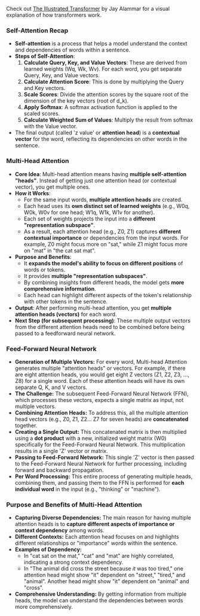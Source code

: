 Check out [The Illustrated Transformer](https://jalammar.github.io/illustrated-transformer/) by Jay Alammar for a visual explanation of how transformers work.


### Self-Attention Recap

*   **Self-attention** is a process that helps a model understand the context and dependencies of words within a sentence.
*   **Steps of Self-Attention**:
    1.  **Calculate Query, Key, and Value Vectors**: These are derived from learned weights (Wq, Wk, Wv). For each word, you get separate Query, Key, and Value vectors.
    2.  **Calculate Attention Score**: This is done by multiplying the Query and Key vectors.
    3.  **Scale Scores**: Divide the attention scores by the square root of the dimension of the key vectors (root of d_k).
    4.  **Apply Softmax**: A softmax activation function is applied to the scaled scores.
    5.  **Calculate Weighted Sum of Values**: Multiply the result from softmax with the Value vector.
*   The final output (called 'z value' or **attention head**) is a **contextual vector** for the word, reflecting its dependencies on other words in the sentence.

### Multi-Head Attention

*   **Core Idea**: Multi-head attention means having **multiple self-attention "heads"**. Instead of getting just one attention head (or contextual vector), you get multiple ones.
*   **How it Works**:
    *   For the same input words, **multiple attention heads** are created.
    *   Each head uses its **own distinct set of learned weights** (e.g., W0q, W0k, W0v for one head; W1q, W1k, W1v for another).
    *   Each set of weights projects the input into a **different "representation subspace"**.
    *   As a result, each attention head (e.g., Z0, Z1) captures **different contextual importance** or dependencies from the input words. For example, Z0 might focus more on "sat," while Z1 might focus more on "mat" in "the cat sat mat".
*   **Purpose and Benefits**:
    *   It **expands the model's ability to focus on different positions** of words or tokens.
    *   It provides **multiple "representation subspaces"**.
    *   By combining insights from different heads, the model gets **more comprehensive information**.
    *   Each head can highlight different aspects of the token's relationship with other tokens in the sentence.
*   **Output**: After performing multi-head attention, you get **multiple attention heads (vectors)** for each word.
*   **Next Step (for subsequent processing)**: These multiple output vectors from the different attention heads need to be combined before being passed to a feedforward neural network.

### Feed-Forward Neural Network

*   **Generation of Multiple Vectors:** For every word, Multi-head Attention generates multiple "attention heads" or vectors. For example, if there are eight attention heads, you would get eight Z vectors (Z1, Z2, Z3, ..., Z8) for a single word. Each of these attention heads will have its own separate Q, K, and V vectors.
*   **The Challenge:** The subsequent Feed-Forward Neural Network (FFN), which processes these vectors, expects a single matrix as input, not multiple vectors.
*   **Combining Attention Heads:** To address this, all the multiple attention head vectors (e.g., Z0, Z1, Z2... Z7 for seven heads) are **concatenated** together.
*   **Creating a Single Output:** This concatenated matrix is then multiplied using a **dot product** with a new, initialized weight matrix (W0) specifically for the Feed-Forward Neural Network. This multiplication results in a single 'Z' vector or matrix.
*   **Passing to Feed-Forward Network:** This single 'Z' vector is then passed to the Feed-Forward Neural Network for further processing, including forward and backward propagation.
*   **Per Word Processing:** This entire process of generating multiple heads, combining them, and passing them to the FFN is performed for **each individual word** in the input (e.g., "thinking" or "machine").

### Purpose and Benefits of Multi-Head Attention

*   **Capturing Diverse Dependencies:** The main reason for having multiple attention heads is to **capture different aspects of importance or context dependency** among words.
*   **Different Contexts:** Each attention head focuses on and highlights different relationships or "importance" words within the sentence.
*   **Examples of Dependency:**
    *   In "cat sat on the mat," "cat" and "mat" are highly correlated, indicating a strong context dependency.
    *   In "The animal did cross the street because *it* was too tired," one attention head might show "it" dependent on "street," "tired," and "animal". Another head might show "it" dependent on "animal" and "cross".
*   **Comprehensive Understanding:** By getting information from multiple heads, the model can understand the dependencies between words more comprehensively.